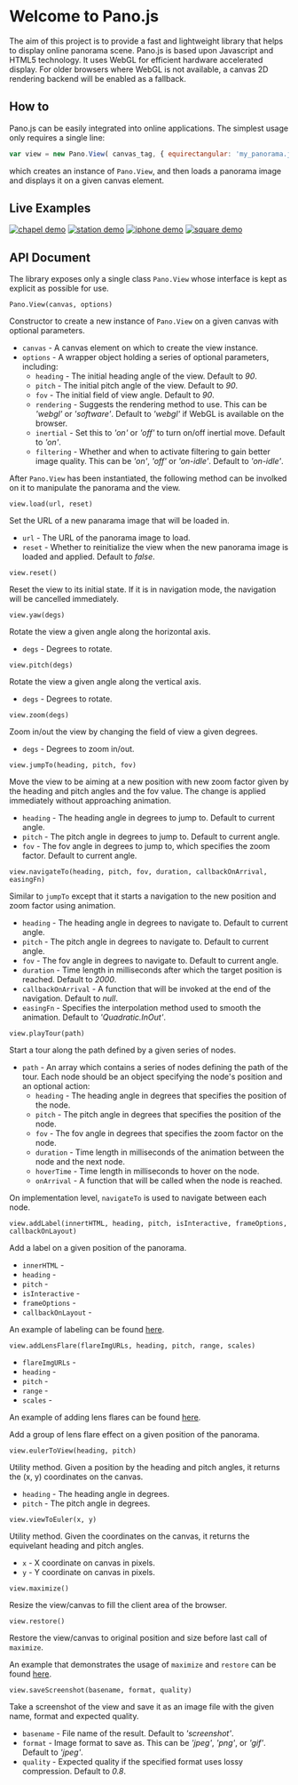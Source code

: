 Welcome to Pano.js
==================

The aim of this project is to provide a fast and lightweight library that helps to display online panorama scene. Pano.js is based upon Javascript and HTML5 technology. It uses WebGL for efficient hardware accelerated display. For older browsers where WebGL is not available, a canvas 2D rendering backend will be enabled as a fallback.

How to
------

Pano.js can be easily integrated into online applications. The simplest usage only requires a single line:

```js
var view = new Pano.View( canvas_tag, { equirectangular: 'my_panorama.jpg' } );
```

which creates an instance of `Pano.View`, and then loads a panorama image and displays it on a given canvas element.

Live Examples
-------------

[![chapel demo](https://raw.github.com/humu2009/Pano.js/master/screenshots/chapel.jpg)](http://humu2009.github.io/Pano.js/examples/basic.html)
[![station demo](https://raw.github.com/humu2009/Pano.js/master/screenshots/station.jpg)](http://humu2009.github.io/Pano.js/examples/software_rendering.html)
[![iphone demo](https://raw.github.com/humu2009/Pano.js/master/screenshots/iphone.jpg)](http://humu2009.github.io/Pano.js/examples/css3d.html)
[![square demo](https://raw.github.com/humu2009/Pano.js/master/screenshots/square.jpg)](http://humu2009.github.io/Pano.js/examples/labeling.html)

API Document
---

The library exposes only a single class `Pano.View` whose interface is kept as explicit as possible for use.

```
Pano.View(canvas, options)
```

Constructor to create a new instance of `Pano.View` on a given canvas with optional parameters.
* `canvas` - A canvas element on which to create the view instance.
* `options` - A wrapper object holding a series of optional parameters, including:
  * `heading` - The initial heading angle of the view. Default to _90_.
  * `pitch` - The initial pitch angle of the view. Default to _90_.
  * `fov` - The initial field of view angle. Default to _90_.
  * `rendering` - Suggests the rendering method to use. This can be _'webgl'_ or _'software'_. Default to _'webgl'_ if WebGL is available on the browser.
  * `inertial` - Set this to _'on'_ or _'off'_ to turn on/off inertial move. Default to _'on'_.
  * `filtering` - Whether and when to activate filtering to gain better image quality. This can be _'on'_, _'off'_ or _'on-idle'_. Default to _'on-idle'_.

After `Pano.View` has been instantiated, the following method can be involked on it to manipulate the panorama and the view.

```
view.load(url, reset)
```

Set the URL of a new panarama image that will be loaded in.
* `url` - The URL of the panorama image to load.
* `reset` - Whether to reinitialize the view when the new panorama image is loaded and applied. Default to _false_. 

```
view.reset()
```

Reset the view to its initial state. If it is in navigation mode, the navigation will be cancelled immediately.

```
view.yaw(degs)
```

Rotate the view a given angle along the horizontal axis.
* `degs` - Degrees to rotate.

```
view.pitch(degs)
```

Rotate the view a given angle along the vertical axis.
* `degs` - Degrees to rotate.

```
view.zoom(degs)
```

Zoom in/out the view by changing the field of view a given degrees.
* `degs` - Degrees to zoom in/out.

```
view.jumpTo(heading, pitch, fov)
```

Move the view to be aiming at a new position with new zoom factor given by the heading and pitch angles and the fov value. The change is applied immediately without approaching animation.
* `heading` - The heading angle in degrees to jump to. Default to current angle.
* `pitch` - The pitch angle in degrees to jump to. Default to current angle.
* `fov` - The fov angle in degrees to jump to, which specifies the zoom factor. Default to current angle.

```
view.navigateTo(heading, pitch, fov, duration, callbackOnArrival, easingFn)
```

Similar to `jumpTo` except that it starts a navigation to the new position and zoom factor using animation.
* `heading` - The heading angle in degrees to navigate to. Default to current angle.
* `pitch` - The pitch angle in degrees to navigate to. Default to current angle.
* `fov` - The fov angle in degrees to navigate to. Default to current angle.
* `duration` - Time length in milliseconds after which the target position is reached. Default to _2000_.
* `callbackOnArrival` - A function that will be invoked at the end of the navigation. Default to _null_.
* `easingFn` - Specifies the interpolation method used to smooth the animation. Default to _'Quadratic.InOut'_.

```
view.playTour(path)
```

Start a tour along the path defined by a given series of nodes.
* `path` - An array which contains a series of nodes defining the path of the tour. Each node should be an object specifying the node's position and an optional action:
  * `heading` - The heading angle in degrees that specifies the position of the node.
  * `pitch` - The pitch angle in degrees that specifies the position of the node.
  * `fov` - The fov angle in degrees that specifies the zoom factor on the node.
  * `duration` - Time length in milliseconds of the animation between the node and the next node.
  * `hoverTime` - Time length in milliseconds to hover on the node.
  * `onArrival` - A function that will be called when the node is reached.

On implementation level, `navigateTo` is used to navigate between each node.

```
view.addLabel(innertHTML, heading, pitch, isInteractive, frameOptions, callbackOnLayout)
```

Add a label on a given position of the panorama.
* `innerHTML` - 
* `heading` - 
* `pitch` - 
* `isInteractive` - 
* `frameOptions` - 
* `callbackOnLayout` - 

An example of labeling can be found [here](https://github.com/humu2009/Pano.js/blob/master/examples/labeling.html).

```
view.addLensFlare(flareImgURLs, heading, pitch, range, scales)
```
* `flareImgURLs` - 
* `heading` - 
* `pitch` - 
* `range` - 
* `scales` - 

An example of adding lens flares can be found [here](https://github.com/humu2009/Pano.js/blob/master/examples/software_rendering.html).

Add a group of lens flare effect on a given position of the panorama.

```
view.eulerToView(heading, pitch)
```

Utility method. Given a position by the heading and pitch angles, it returns the (x, y) coordinates on the canvas.
* `heading` - The heading angle in degrees.
* `pitch` - The pitch angle in degrees.

```
view.viewToEuler(x, y)
```

Utility method. Given the coordinates on the canvas, it returns the equivelant heading and pitch angles.
* `x` - X coordinate on canvas in pixels.
* `y` - Y coordinate on canvas in pixels.

```
view.maximize()
```

Resize the view/canvas to fill the client area of the browser.

```
view.restore()
```

Restore the view/canvas to original position and size before last call of `maximize`.

An example that demonstrates the usage of `maximize` and `restore` can be found [here](https://github.com/humu2009/Pano.js/blob/master/examples/basic.html).

```
view.saveScreenshot(basename, format, quality)
```

Take a screenshot of the view and save it as an image file with the given name, format and expected quality.
* `basename` - File name of the result. Default to _'screenshot'_.
* `format` - Image format to save as. This can be _'jpeg'_, _'png'_, or _'gif'_. Default to _'jpeg'_.
* `quality` - Expected quality if the specified format uses lossy compression. Default to _0.8_.
